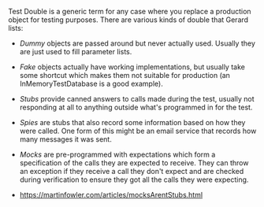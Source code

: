 Test Double is a generic term for any case where you replace a production object for testing purposes. There are various kinds of double that Gerard lists:
- *Dummy* objects are passed around but never actually used. Usually they are just used to fill parameter lists.
- *Fake* objects actually have working implementations, but usually take some shortcut which makes them not suitable for production (an InMemoryTestDatabase is a good example).
- *Stubs* provide canned answers to calls made during the test, usually not responding at all to anything outside what's programmed in for the test.
- *Spies* are stubs that also record some information based on how they were called. One form of this might be an email service that records how many messages it was sent.
- *Mocks* are pre-programmed with expectations which form a specification of the calls they are expected to receive. They can throw an exception if they receive a call they don't expect and are checked during verification to ensure they got all the calls they were expecting.

- https://martinfowler.com/articles/mocksArentStubs.html
